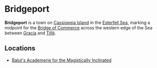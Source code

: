 # Bridgeport

**Bridgeport** is a town on [Cassiopeia Island](../../../mote/esterfell/lenya/esterfell-sea/cassiopeia-island.md) in the [Esterfell Sea](../../../mote/esterfell/lenya/esterfell-sea/esterfell-sea.md), marking a midpoint for the [Bridge of Commerce](../road-of-commerce.md) across the western edge of the Sea between [Gracia](../gracia.md) and [Tillë](../tille.md).

## Locations

- [Balut's Academerie for the Magistically Inclinated](../../organizations/baluts-academerie/baluts-academerie.md)
